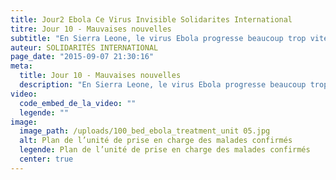 ```yaml
---
title: Jour2 Ebola Ce Virus Invisible Solidarites International
titre: Jour 10 - Mauvaises nouvelles
subtitle: "En Sierra Leone, le virus Ebola progresse beaucoup trop vite..."
auteur: SOLIDARITÉS INTERNATIONAL
page_date: "2015-09-07 21:30:16"
meta:
  title: Jour 10 - Mauvaises nouvelles
  description: "En Sierra Leone, le virus Ebola progresse beaucoup trop vite..."
video:
  code_embed_de_la_video: ""
  legende: ""
image:
  image_path: /uploads/100_bed_ebola_treatment_unit 05.jpg
  alt: Plan de l’unité de prise en charge des malades confirmés
  legende: Plan de l’unité de prise en charge des malades confirmés
  center: true
---
```

